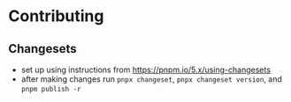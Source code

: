 # Contributing

## Changesets

- set up using instructions from https://pnpm.io/5.x/using-changesets
- after making changes run `pnpx changeset`, `pnpx changeset version`, and `pnpm publish -r`